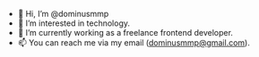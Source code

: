 - 👋 Hi, I’m @dominusmmp
- 👀 I’m interested in technology.
- 🌱 I’m currently working as a freelance frontend developer.
- 📫 You can reach me via my email (dominusmmp@gmail.com).
